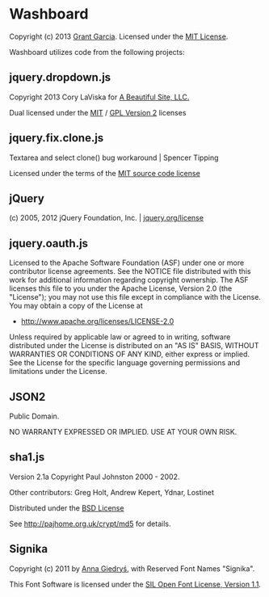 Washboard
=========

Copyright (c) 2013 [Grant Garcia](http://grantgarcia.org/). Licensed under the [MIT License][MIT].

Washboard utilizes code from the following projects:

jquery.dropdown.js
------------------

Copyright 2013 Cory LaViska for [A Beautiful Site, LLC.](http://abeautifulsite.net/)

Dual licensed under the [MIT][MIT] / [GPL Version 2][GPL] licenses

jquery.fix.clone.js
-------------------

Textarea and select clone() bug workaround | Spencer Tipping

Licensed under the terms of the [MIT source code license][MIT]

jQuery
------

(c) 2005, 2012 jQuery Foundation, Inc. | [jquery.org/license](http://jquery.org/license)

jquery.oauth.js
---------------

Licensed to the Apache Software Foundation (ASF) under one
or more contributor license agreements. See the NOTICE file
distributed with this work for additional information
regarding copyright ownership. The ASF licenses this file
to you under the Apache License, Version 2.0 (the
"License"); you may not use this file except in compliance
with the License. You may obtain a copy of the License at

* http://www.apache.org/licenses/LICENSE-2.0

Unless required by applicable law or agreed to in writing,
software distributed under the License is distributed on an
"AS IS" BASIS, WITHOUT WARRANTIES OR CONDITIONS OF ANY
KIND, either express or implied. See the License for the
specific language governing permissions and limitations under the License.

JSON2
-----

Public Domain.

NO WARRANTY EXPRESSED OR IMPLIED. USE AT YOUR OWN RISK.

sha1.js
-------

Version 2.1a Copyright Paul Johnston 2000 - 2002.

Other contributors: Greg Holt, Andrew Kepert, Ydnar, Lostinet

Distributed under the [BSD License][BSD]

See http://pajhome.org.uk/crypt/md5 for details.

Signika
-------

Copyright (c) 2011 by [Anna Giedryś](http://ancymonic.com), with Reserved Font Names "Signika".

This Font Software is licensed under the [SIL Open Font License, Version 1.1][OFL].



[MIT]: http://opensource.org/licenses/MIT

[GPL]: http://opensource.org/licenses/GPL-2.0

[BSD]: http://opensource.org/licenses/BSD-3-Clause

[OFL]: http://opensource.org/licenses/OFL-1.1
